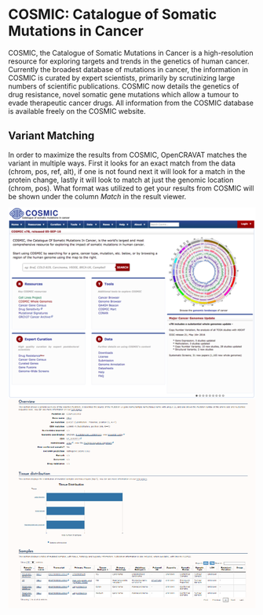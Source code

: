 # COSMIC: Catalogue of Somatic Mutations in Cancer 
COSMIC, the Catalogue of Somatic Mutations in Cancer is a high-resolution resource for exploring targets and trends in the genetics of human cancer. Currently the broadest database of mutations in cancer, the information in COSMIC is curated by expert scientists, primarily by scrutinizing large numbers of scientific publications.  COSMIC now details the genetics of drug resistance, novel somatic gene mutations which allow a tumour to evade therapeutic cancer drugs.  All information from the COSMIC database is available freely on the COSMIC website.

## Variant Matching
In order to maximize the results from COSMIC, OpenCRAVAT matches the variant in multiple ways. First it looks for an exact match from the data (chrom, pos, ref, alt), if one is not found next it will look for a match in the protein change, lastly it will look to match at just the genomic location (chrom, pos). What format was utilized to get your results from COSMIC will be shown under the column *Match* in the result viewer.

![Screenshot](cosmic_screenshot_1.png)
![Screenshot](cosmic_screenshot_2.png)
<br />